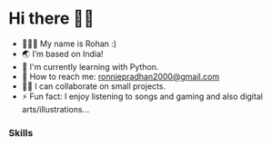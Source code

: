 # Hi there 👋🏻 

- 🧑🏻‍💻 My name is Rohan :)
- 🌏 I’m based on India!
- 🌱 I'm currently learning with Python.
- 📧 How to reach me: ronniepradhan2000@gmail.com 
- 🤝🏻 I can collaborate on small projects.  
- ⚡ Fun fact: I enjoy listening to songs and gaming and also digital arts/illustrations...

### Skills
